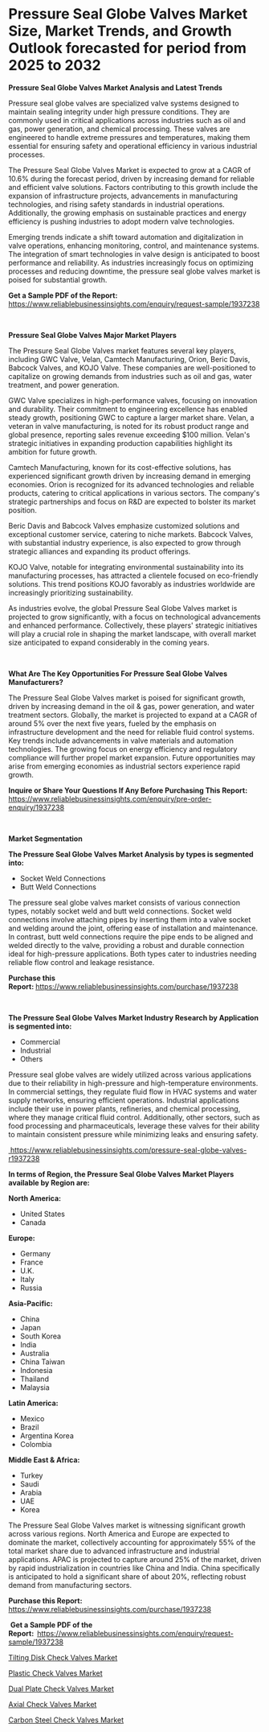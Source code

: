 <p><h1>Pressure Seal Globe Valves Market Size, Market Trends, and Growth Outlook forecasted for period from 2025 to 2032</h1></p><p><strong>Pressure Seal Globe Valves Market Analysis and Latest Trends</strong></p>
<p><p>Pressure seal globe valves are specialized valve systems designed to maintain sealing integrity under high pressure conditions. They are commonly used in critical applications across industries such as oil and gas, power generation, and chemical processing. These valves are engineered to handle extreme pressures and temperatures, making them essential for ensuring safety and operational efficiency in various industrial processes.</p><p>The Pressure Seal Globe Valves Market is expected to grow at a CAGR of 10.6% during the forecast period, driven by increasing demand for reliable and efficient valve solutions. Factors contributing to this growth include the expansion of infrastructure projects, advancements in manufacturing technologies, and rising safety standards in industrial operations. Additionally, the growing emphasis on sustainable practices and energy efficiency is pushing industries to adopt modern valve technologies. </p><p>Emerging trends indicate a shift toward automation and digitalization in valve operations, enhancing monitoring, control, and maintenance systems. The integration of smart technologies in valve design is anticipated to boost performance and reliability. As industries increasingly focus on optimizing processes and reducing downtime, the pressure seal globe valves market is poised for substantial growth.</p></p>
<p><strong>Get a Sample PDF of the Report:&nbsp;</strong> <a href="https://www.reliablebusinessinsights.com/enquiry/request-sample/1937238?utm_campaign=1877&utm_medium=2&utm_source=Github&utm_content=ia&utm_term=20022025&utm_id=pressure-seal-globe-valves">https://www.reliablebusinessinsights.com/enquiry/request-sample/1937238</a></p>
<p>&nbsp;</p>
<p><strong>Pressure Seal Globe Valves Major Market Players</strong></p>
<p><p>The Pressure Seal Globe Valves market features several key players, including GWC Valve, Velan, Camtech Manufacturing, Orion, Beric Davis, Babcock Valves, and KOJO Valve. These companies are well-positioned to capitalize on growing demands from industries such as oil and gas, water treatment, and power generation.</p><p>GWC Valve specializes in high-performance valves, focusing on innovation and durability. Their commitment to engineering excellence has enabled steady growth, positioning GWC to capture a larger market share. Velan, a veteran in valve manufacturing, is noted for its robust product range and global presence, reporting sales revenue exceeding $100 million. Velan's strategic initiatives in expanding production capabilities highlight its ambition for future growth.</p><p>Camtech Manufacturing, known for its cost-effective solutions, has experienced significant growth driven by increasing demand in emerging economies. Orion is recognized for its advanced technologies and reliable products, catering to critical applications in various sectors. The company's strategic partnerships and focus on R&D are expected to bolster its market position.</p><p>Beric Davis and Babcock Valves emphasize customized solutions and exceptional customer service, catering to niche markets. Babcock Valves, with substantial industry experience, is also expected to grow through strategic alliances and expanding its product offerings.</p><p>KOJO Valve, notable for integrating environmental sustainability into its manufacturing processes, has attracted a clientele focused on eco-friendly solutions. This trend positions KOJO favorably as industries worldwide are increasingly prioritizing sustainability.</p><p>As industries evolve, the global Pressure Seal Globe Valves market is projected to grow significantly, with a focus on technological advancements and enhanced performance. Collectively, these players' strategic initiatives will play a crucial role in shaping the market landscape, with overall market size anticipated to expand considerably in the coming years.</p></p>
<p>&nbsp;</p>
<p><strong>What Are The Key Opportunities For Pressure Seal Globe Valves Manufacturers?</strong></p>
<p><p>The Pressure Seal Globe Valves market is poised for significant growth, driven by increasing demand in the oil & gas, power generation, and water treatment sectors. Globally, the market is projected to expand at a CAGR of around 5% over the next five years, fueled by the emphasis on infrastructure development and the need for reliable fluid control systems. Key trends include advancements in valve materials and automation technologies. The growing focus on energy efficiency and regulatory compliance will further propel market expansion. Future opportunities may arise from emerging economies as industrial sectors experience rapid growth.</p></p>
<p><strong>Inquire or Share Your Questions If Any Before Purchasing This Report:</strong> <a href="https://www.reliablebusinessinsights.com/enquiry/pre-order-enquiry/1937238?utm_campaign=1877&utm_medium=2&utm_source=Github&utm_content=ia&utm_term=20022025&utm_id=pressure-seal-globe-valves">https://www.reliablebusinessinsights.com/enquiry/pre-order-enquiry/1937238</a></p>
<p>&nbsp;</p>
<p><strong>Market Segmentation</strong></p>
<p><strong>The Pressure Seal Globe Valves Market Analysis by types is segmented into:</strong></p>
<p><ul><li>Socket Weld Connections</li><li>Butt Weld Connections</li></ul></p>
<p><p>The pressure seal globe valves market consists of various connection types, notably socket weld and butt weld connections. Socket weld connections involve attaching pipes by inserting them into a valve socket and welding around the joint, offering ease of installation and maintenance. In contrast, butt weld connections require the pipe ends to be aligned and welded directly to the valve, providing a robust and durable connection ideal for high-pressure applications. Both types cater to industries needing reliable flow control and leakage resistance.</p></p>
<p><strong>Purchase this Report:&nbsp;</strong><a href="https://www.reliablebusinessinsights.com/purchase/1937238?utm_campaign=1877&utm_medium=2&utm_source=Github&utm_content=ia&utm_term=20022025&utm_id=pressure-seal-globe-valves">https://www.reliablebusinessinsights.com/purchase/1937238</a></p>
<p>&nbsp;</p>
<p><strong>The Pressure Seal Globe Valves Market Industry Research by Application is segmented into:</strong></p>
<p><ul><li>Commercial</li><li>Industrial</li><li>Others</li></ul></p>
<p><p>Pressure seal globe valves are widely utilized across various applications due to their reliability in high-pressure and high-temperature environments. In commercial settings, they regulate fluid flow in HVAC systems and water supply networks, ensuring efficient operations. Industrial applications include their use in power plants, refineries, and chemical processing, where they manage critical fluid control. Additionally, other sectors, such as food processing and pharmaceuticals, leverage these valves for their ability to maintain consistent pressure while minimizing leaks and ensuring safety.</p></p>
<p><a href="https://www.reliablebusinessinsights.com/pressure-seal-globe-valves-r1937238?utm_campaign=1877&utm_medium=2&utm_source=Github&utm_content=ia&utm_term=20022025&utm_id=pressure-seal-globe-valves">&nbsp;https://www.reliablebusinessinsights.com/pressure-seal-globe-valves-r1937238</a></p>
<p><strong>In terms of Region, the Pressure Seal Globe Valves Market Players available by Region are:</strong></p>
<p>
    <p> <strong> North America: </strong>
        <ul>
            <li>United States</li>
            <li>Canada</li>
        </ul>
        </p> 
    <p> <strong> Europe: </strong>
        <ul>
            <li>Germany</li>
            <li>France</li>
            <li>U.K.</li>
            <li>Italy</li>
            <li>Russia</li>
        </ul>
        </p> 
    <p> <strong> Asia-Pacific: </strong>
        <ul>
            <li>China</li>
            <li>Japan</li>
            <li>South Korea</li>
            <li>India</li>
            <li>Australia</li>
            <li>China Taiwan</li>
            <li>Indonesia</li>
            <li>Thailand</li>
            <li>Malaysia</li>
        </ul>
        </p> 
    <p> <strong> Latin America: </strong>
        <ul>
            <li>Mexico</li>
            <li>Brazil</li>
            <li>Argentina Korea</li>
            <li>Colombia</li>
        </ul>
        </p> 
    <p> <strong> Middle East & Africa: </strong>
        <ul>
            <li>Turkey</li>
            <li>Saudi</li>
            <li>Arabia</li>
            <li>UAE</li>
            <li>Korea</li>
        </ul>
    </p>
    </p>
<p><p>The Pressure Seal Globe Valves market is witnessing significant growth across various regions. North America and Europe are expected to dominate the market, collectively accounting for approximately 55% of the total market share due to advanced infrastructure and industrial applications. APAC is projected to capture around 25% of the market, driven by rapid industrialization in countries like China and India. China specifically is anticipated to hold a significant share of about 20%, reflecting robust demand from manufacturing sectors.</p></p>
<p><strong>Purchase this Report: </strong><a href="https://www.reliablebusinessinsights.com/purchase/1937238?utm_campaign=1877&utm_medium=2&utm_source=Github&utm_content=ia&utm_term=20022025&utm_id=pressure-seal-globe-valves">https://www.reliablebusinessinsights.com/purchase/1937238</a></p>
<p>&nbsp;<strong>Get a Sample PDF of the Report:&nbsp;&nbsp;</strong><a href="https://www.reliablebusinessinsights.com/enquiry/request-sample/1937238?utm_campaign=1877&utm_medium=2&utm_source=Github&utm_content=ia&utm_term=20022025&utm_id=pressure-seal-globe-valves">https://www.reliablebusinessinsights.com/enquiry/request-sample/1937238</a></p>
<p><strong></strong></p>
<p><p><a href="https://github.com/chaiszepkadk/Market-Research-Report-List-1/blob/main/tilting-disk-check-valves-market.md?utm_campaign=1877&utm_medium=2&utm_source=Github&utm_content=ia&utm_term=20022025&utm_id=pressure-seal-globe-valves">Tilting Disk Check Valves Market</a></p><p><a href="https://github.com/elizabethdagraca/Market-Research-Report-List-5/blob/main/plastic-check-valves-market.md?utm_campaign=1877&utm_medium=2&utm_source=Github&utm_content=ia&utm_term=20022025&utm_id=pressure-seal-globe-valves">Plastic Check Valves Market</a></p><p><a href="https://github.com/verbaskaff93/Market-Research-Report-List-1/blob/main/dual-plate-check-valves-market.md?utm_campaign=1877&utm_medium=2&utm_source=Github&utm_content=ia&utm_term=20022025&utm_id=pressure-seal-globe-valves">Dual Plate Check Valves Market</a></p><p><a href="https://github.com/oeungcolesh0/Market-Research-Report-List-1/blob/main/axial-check-valves-market.md?utm_campaign=1877&utm_medium=2&utm_source=Github&utm_content=ia&utm_term=20022025&utm_id=pressure-seal-globe-valves">Axial Check Valves Market</a></p><p><a href="https://github.com/tsunomeya/Market-Research-Report-List-1/blob/main/carbon-steel-check-valves-market.md?utm_campaign=1877&utm_medium=2&utm_source=Github&utm_content=ia&utm_term=20022025&utm_id=pressure-seal-globe-valves">Carbon Steel Check Valves Market</a></p></p>